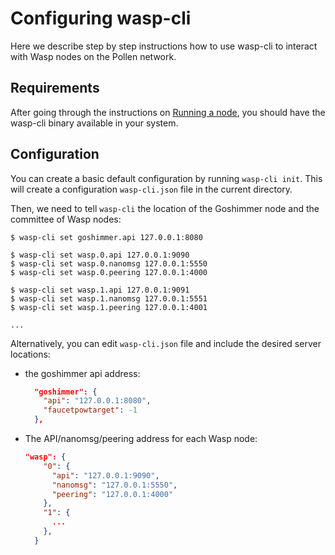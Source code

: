 # Configuring wasp-cli

Here we describe step by step instructions how to use wasp-cli to interact with Wasp nodes on the Pollen network.

## Requirements

After going through the instructions on [Running a node](./run-node.md), you should have the wasp-cli binary available in your system.

## Configuration

You can create a basic default configuration by running `wasp-cli init`. This will create a configuration `wasp-cli.json` file in the current directory.

Then, we need to tell `wasp-cli` the location of the Goshimmer node and the
committee of Wasp nodes:

```shell
$ wasp-cli set goshimmer.api 127.0.0.1:8080

$ wasp-cli set wasp.0.api 127.0.0.1:9090
$ wasp-cli set wasp.0.nanomsg 127.0.0.1:5550
$ wasp-cli set wasp.0.peering 127.0.0.1:4000

$ wasp-cli set wasp.1.api 127.0.0.1:9091
$ wasp-cli set wasp.1.nanomsg 127.0.0.1:5551
$ wasp-cli set wasp.1.peering 127.0.0.1:4001

...
```

Alternatively, you can edit `wasp-cli.json` file and include the desired server locations:

- the goshimmer api address:

  ```json
    "goshimmer": {
      "api": "127.0.0.1:8080",
      "faucetpowtarget": -1
    },
  ```

- The API/nanomsg/peering address for each Wasp node:

  ```json
  "wasp": {
      "0": {
        "api": "127.0.0.1:9090",
        "nanomsg": "127.0.0.1:5550",
        "peering": "127.0.0.1:4000"
      },
      "1": {
        ...
      },
    }
  ```
